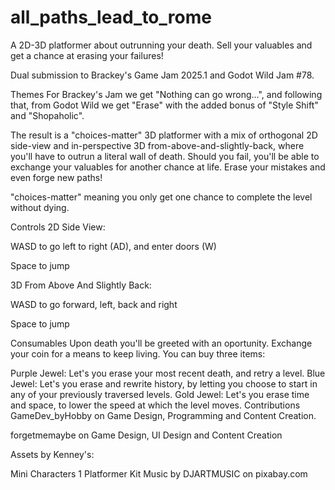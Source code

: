 # all_paths_lead_to_rome
A 2D-3D platformer about outrunning your death. Sell your valuables and get a chance at erasing your failures!

Dual submission to Brackey's Game Jam 2025.1 and Godot Wild Jam #78.

Themes
For Brackey's Jam we get "Nothing can go wrong...", and following that, from Godot Wild we get "Erase" with the added bonus of "Style Shift" and "Shopaholic".

The result is a "choices-matter" 3D platformer with a mix of orthogonal 2D side-view and in-perspective 3D from-above-and-slightly-back, where you'll have to outrun a literal wall of death. Should you fail, you'll be able to exchange your valuables for another chance at life. Erase your mistakes and even forge new paths!

"choices-matter" meaning you only get one chance to complete the level without dying.

Controls
2D Side View:

WASD to go left to right (AD), and enter doors (W)

Space to jump

3D From Above And Slightly Back:

WASD to go forward, left, back and right

Space to jump

Consumables
Upon death you'll be greeted with an oportunity. Exchange your coin for a means to keep living. You can buy three items:

Purple Jewel: Let's you erase your most recent death, and retry a level.
Blue Jewel: Let's you erase and rewrite history, by letting you choose to start in any of your previously traversed levels.
Gold Jewel: Let's you erase time and space, to lower the speed at which the level moves.
Contributions
GameDev_byHobby on Game Design, Programming and Content Creation.

forgetmemaybe on Game Design, UI Design and Content Creation

Assets by Kenney's:

Mini Characters 1
Platformer Kit
Music by DJARTMUSIC on pixabay.com
